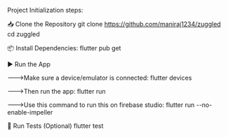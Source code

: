 Project Initialization steps:

📥 Clone the Repository
git clone https://github.com/maniraj1234/zuggled
cd zuggled


📦 Install Dependencies:
flutter pub get

▶️ Run the App

--->Make sure a device/emulator is connected:
    flutter devices

--->Then run the app:
    flutter run 

--->Use this command to run this on firebase studio:
    flutter run --no-enable-impeller



🧪 Run Tests (Optional)
flutter test
